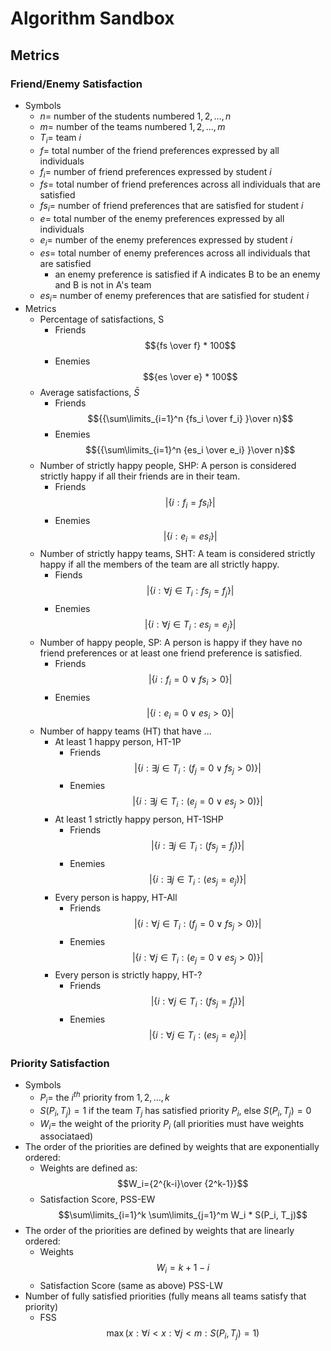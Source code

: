 # Algorithm Sandbox

## Metrics

### Friend/Enemy Satisfaction
* Symbols
    * $n =$ number of the students numbered ${1, 2, ..., n}$
    * $m =$ number of the teams numbered ${1, 2, ..., m}$
    * $T_i=$ team $i$
    * $f =$ total number of the friend preferences expressed by all individuals
    * $f_i =$ number of friend preferences expressed by student $i$
    * $fs =$ total number of friend preferences across all individuals that are satisfied
    * $fs_i =$ number of friend preferences that are satisfied for student $i$
    * $e =$ total number of the enemy preferences expressed by all individuals
    * $e_i =$ number of the enemy preferences expressed by student $i$
    * $es =$ total number of enemy preferences across all individuals that are satisfied
        * an enemy preference is satisfied if A indicates B to be an enemy and B is not in A's team
    * $es_i =$ number of enemy preferences that are satisfied for student $i$
* Metrics
    * Percentage of satisfactions, S
        * Friends $${fs \over f} * 100$$
        * Enemies $${es \over e} * 100$$
    * Average satisfactions, $\bar{S}$
        * Friends $${{\sum\limits_{i=1}^n {fs_i \over f_i} }\over n}$$
        * Enemies $${{\sum\limits_{i=1}^n {es_i \over e_i} }\over n}$$
    * Number of strictly happy people, SHP: A person is considered strictly happy if all their friends are in their team.
        * Friends $${|\{i: f_i = fs_i\}|}$$
        * Enemies $${|\{i: e_i = es_i\}|}$$
    * Number of strictly happy teams, SHT: A team is considered strictly happy if all the members of the team are all strictly happy.
        * Fiends $${|\{i: \forall j \in T_i : fs_j=f_j\}|}$$
        * Enemies $${|\{i: \forall j \in T_i : es_j=e_j\}|}$$
    * Number of happy people, SP: A person is happy if they have no friend preferences or at least one friend preference is satisfied.
        * Friends $${|\{i: f_i = 0 \lor fs_i > 0\}|}$$
        * Enemies $${|\{i: e_i = 0 \lor es_i > 0\}|}$$
    * Number of happy teams (HT) that have ...
        * At least 1 happy person, HT-1P
            * Friends $${|\{i: \exists j \in T_i : (f_j = 0 \lor fs_j > 0) \}|}$$
            * Enemies $${|\{i: \exists j \in T_i : (e_j = 0 \lor es_j > 0) \}|}$$
        * At least 1 strictly happy person, HT-1SHP
            * Friends $${|\{i: \exists j \in T_i : (fs_j=f_j) \}|}$$
            * Enemies $${|\{i: \exists j \in T_i : (es_j=e_j) \}|}$$
        * Every person is happy, HT-All
            * Friends $${|\{i: \forall j \in T_i : (f_j = 0 \lor fs_j > 0) \}|}$$
            * Enemies $${|\{i: \forall j \in T_i : (e_j = 0 \lor es_j > 0) \}|}$$
        * Every person is strictly happy, HT-?
            * Friends $${|\{i: \forall j \in T_i : (fs_j=f_j) \}|}$$
            * Enemies $${|\{i: \forall j \in T_i : (es_j=e_j) \}|}$$

### Priority Satisfaction
* Symbols
    * $P_i =$ the $i^{th}$ priority from ${1, 2, ..., k}$
    * $S(P_i, T_j)=1$ if the team $T_j$ has satisfied priority $P_i$, else $S(P_i, T_j)=0$
    * $W_i=$ the weight of the priority $P_i$ (all priorities must have weights associataed)
* The order of the priorities are defined by weights that are exponentially ordered:
    * Weights are defined as: $$W_i={2^{k-i}\over {2^k-1}}$$
    * Satisfaction Score, PSS-EW $$\sum\limits_{i=1}^k \sum\limits_{j=1}^m W_i * S(P_i, T_j)$$
* The order of the priorities are defined by weights that are linearly ordered:
    * Weights $$W_i = k+1-i$$
    * Satisfaction Score (same as above) PSS-LW
* Number of fully satisfied priorities (fully means all teams satisfy that priority)
    * FSS $$\max(x: \forall i\lt x : \forall j\lt m: S(P_i, T_j)=1)$$
